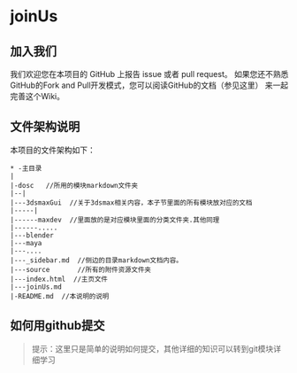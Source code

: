 # joinUs

## 加入我们

我们欢迎您在本项目的 GitHub 上报告 issue 或者 pull request。
如果您还不熟悉GitHub的Fork and Pull开发模式，您可以阅读GitHub的文档（参见这里）
来一起完善这个Wiki。

## 文件架构说明
本项目的文件架构如下：

```
* -主目录
|       
|-dosc   //所用的模块markdown文件夹       
|--|    
|---3dsmaxGui  //关于3dsmax相关内容，本子节里面的所有模块放对应的文档      
|-----|     
|------maxdev  //里面放的是对应模块里面的分类文件夹.其他同理     
|------.....    
|---blender     
|---maya     
|---....   
|---_sidebar.md  //侧边的目录markdown文档内容。    
|---source       //所有的附件资源文件夹       
|---index.html  //主页文件       
|---joinUs.md        
|-README.md  //本说明的说明     

```  


## 如何用github提交
> 提示：这里只是简单的说明如何提交，其他详细的知识可以转到git模块详细学习

